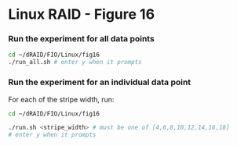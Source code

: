 # Linux RAID - Figure 16

### Run the experiment for all data points
```Bash
cd ~/dRAID/FIO/Linux/fig16
./run_all.sh # enter y when it prompts
```

### Run the experiment for an individual data point

For each of the stripe width, run:
```Bash
cd ~/dRAID/FIO/Linux/fig16

./run.sh <stripe_width> # must be one of [4,6,8,10,12,14,16,18]
# enter y when it prompts 
```